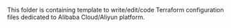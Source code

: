 This folder is containing template to write/edit/code Terraform configuration files dedicated to Alibaba Cloud/Aliyun platform.
